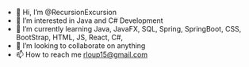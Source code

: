 - 👋 Hi, I’m @RecursionExcursion
- 👀 I’m interested in Java and C# Development
- 🌱 I’m currently learning Java, JavaFX, SQL, Spring, SpringBoot, CSS, BootStrap, HTML, JS, React, C#, 
- 💞️ I’m looking to collaborate on anything
- 📫 How to reach me rloup15@gmail.com

<!---
RecursionExcursion/RecursionExcursion is a ✨ special ✨ repository because its `README.md` (this file) appears on your GitHub profile.
You can click the Preview link to take a look at your changes.
--->

